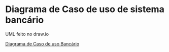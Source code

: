 # Diagrama de Caso de uso de sistema bancário

UML feito no draw.io

[Diagrama de Caso de uso Bancário](https://drive.google.com/file/d/1aNbTC_WTRLasvB7MajZOEeZBE_f3-isc/view?usp=sharing) 
